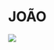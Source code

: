 # JOÃO


![](https://tenor.com/pt-BR/view/lebron-james-sunshine-picmix-you-are-my-sunshine-lebron-gif-680451344716803726)
